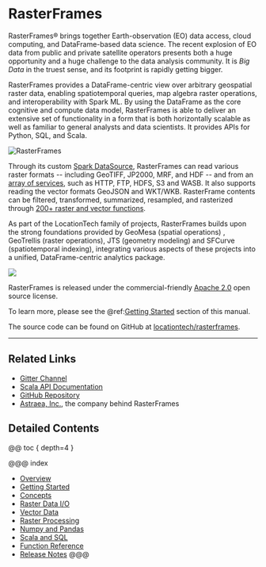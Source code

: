 # RasterFrames

RasterFrames® brings together Earth-observation (EO) data access, cloud computing, and DataFrame-based data science. The recent explosion of EO data from public and private satellite operators presents both a huge opportunity and a huge challenge to the data analysis community. It is _Big Data_ in the truest sense, and its footprint is rapidly getting bigger. 

RasterFrames provides a DataFrame-centric view over arbitrary geospatial raster data, enabling spatiotemporal queries, map algebra raster operations, and interoperability with Spark ML. By using the DataFrame as the core cognitive and compute data model, RasterFrames is able to deliver an extensive set of functionality in a form that is both horizontally scalable as well as familiar to general analysts and data scientists. It provides APIs for Python, SQL, and Scala.

![RasterFrames](static/rasterframes-pipeline-nologo.png)

Through its custom [Spark DataSource](https://rasterframes.io/raster-read.html), RasterFrames can read various raster formats -- including GeoTIFF, JP2000, MRF, and HDF -- and from an [array of services](https://rasterframes.io/raster-read.html#uri-formats), such as HTTP, FTP, HDFS, S3 and WASB. It also supports reading the vector formats GeoJSON and WKT/WKB. RasterFrame contents can be filtered, transformed, summarized, resampled, and rasterized through [200+ raster and vector functions](https://rasterframes.io/reference.html).

As part of the LocationTech family of projects, RasterFrames builds upon the strong foundations provided by GeoMesa (spatial operations) , GeoTrellis (raster operations), JTS (geometry modeling) and SFCurve (spatiotemporal indexing), integrating various aspects of these projects into a unified, DataFrame-centric analytics package.

![](static/rasterframes-locationtech-stack.png)

RasterFrames is released under the commercial-friendly [Apache 2.0](https://github.com/locationtech/rasterframes/blob/develop/LICENSE) open source license.

To learn more, please see the @ref:[Getting Started](getting-started.md) section of this manual.

The source code can be found on GitHub at [locationtech/rasterframes](https://github.com/locationtech/rasterframes).

<hr/>

## Related Links

* [Gitter Channel](https://gitter.im/locationtech/rasterframes)
* [Scala API Documentation](latest/api/index.html)
* [GitHub Repository](https://github.com/locationtech/rasterframes)
* [Astraea, Inc.](http://www.astraea.earth/), the company behind RasterFrames

## Detailed Contents

@@ toc { depth=4 }

@@@ index
* [Overview](description.md)
* [Getting Started](getting-started.md)
* [Concepts](concepts.md)
* [Raster Data I/O](raster-io.md)
* [Vector Data](vector-data.md)
* [Raster Processing](raster-processing.md)
* [Numpy and Pandas](numpy-pandas.md) 
* [Scala and SQL](languages.md)
* [Function Reference](reference.md)
* [Release Notes](release-notes.md)
@@@

